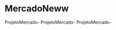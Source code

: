 # MercadoNeww
 ProjetoMercado-<a href="https://eduardosgg.github.io/MercadoNeww/Login/index.html"></a>
 ProjetoMercado-<a href="https://eduardosgg.github.io/MercadoNeww/telainicial/index.html"></a>
 ProjetoMercado-<a href="https://eduardosgg.github.io/MercadoNeww/adicionar/index.html"></a>

